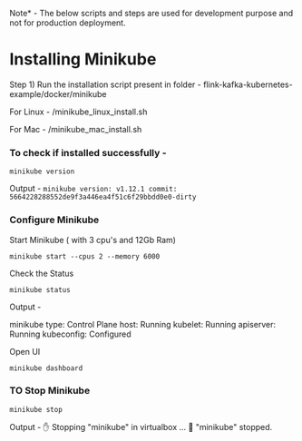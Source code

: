 Note* - The below scripts and steps are used for development purpose and not for production deployment.

# Installing Minikube

Step 1) Run the installation script present in folder - 
flink-kafka-kubernetes-example/docker/minikube

For Linux - 
/minikube_linux_install.sh 

For Mac - 
/minikube_mac_install.sh 

### To check if installed successfully -

`minikube version`

Output - 
`
minikube version: v1.12.1
commit: 5664228288552de9f3a446ea4f51c6f29bbdd0e0-dirty
`

### Configure Minikube

Start Minikube ( with 3 cpu's and 12Gb Ram)

`minikube start --cpus 2 --memory 6000`

Check the Status

`minikube status`

Output - 

minikube
type: Control Plane
host: Running
kubelet: Running
apiserver: Running
kubeconfig: Configured


Open UI

`minikube dashboard
`

### TO Stop Minikube 

`minikube stop
`

Output - 
✋  Stopping "minikube" in virtualbox ...
🛑  "minikube" stopped.
